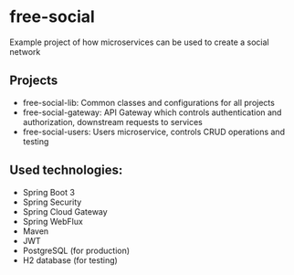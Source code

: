 # free-social

Example project of how microservices can be used to create a social network

## Projects

* free-social-lib: Common classes and configurations for all projects
* free-social-gateway: API Gateway which controls authentication and authorization, downstream requests to services
* free-social-users: Users microservice, controls CRUD operations and testing

## Used technologies:

* Spring Boot 3
* Spring Security
* Spring Cloud Gateway
* Spring WebFlux
* Maven
* JWT
* PostgreSQL (for production)
* H2 database (for testing)
